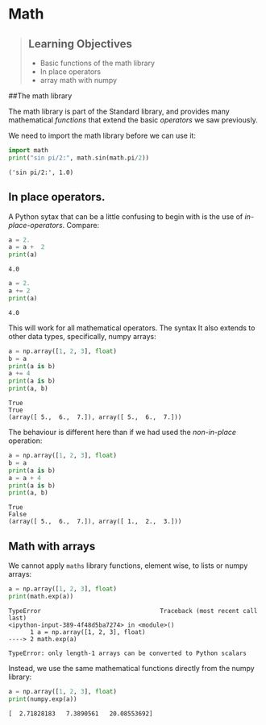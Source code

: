 # Math

> ## Learning Objectives
>
> *   Basic functions of the math library
> *   In place operators
> *   array math with numpy


##The math library


The math library is part of the Standard library, and provides many mathematical _functions_ that extend the basic _operators_ we saw previously.

We need to import the math library before we can use it:

```python
import math
print("sin pi/2:", math.sin(math.pi/2))
```

```
('sin pi/2:', 1.0)
```

## In place operators. 

A Python sytax that can be a little confusing to begin with is the use of _in-place-operators_. Compare:

```python
a = 2.
a = a +  2
print(a)
```

```
4.0
```

```python
a = 2.
a += 2
print(a)
```

```
4.0
```

This will work for all mathematical operators. The syntax It also extends to other data types, specifically, numpy arrays:

```python
a = np.array([1, 2, 3], float)
b = a
print(a is b)
a += 4
print(a is b)
print(a, b)
```
```
True
True
(array([ 5.,  6.,  7.]), array([ 5.,  6.,  7.]))
```


The behaviour is different here than if we had used the _non-in-place_ operation:

```python
a = np.array([1, 2, 3], float)
b = a
print(a is b)
a = a + 4
print(a is b)
print(a, b)
```

```
True
False
(array([ 5.,  6.,  7.]), array([ 1.,  2.,  3.]))
```

## Math with arrays

We cannot apply `maths` library functions, element wise, to lists or numpy arrays:

```python
a = np.array([1, 2, 3], float)
print(math.exp(a))
```

```
TypeError                                 Traceback (most recent call last)
<ipython-input-389-4f48d5ba7274> in <module>()
      1 a = np.array([1, 2, 3], float)
----> 2 math.exp(a)

TypeError: only length-1 arrays can be converted to Python scalars
```

Instead, we use the same mathematical functions directly from the numpy library:

```python
a = np.array([1, 2, 3], float)
print(numpy.exp(a))
```

```
[  2.71828183   7.3890561   20.08553692]
```


